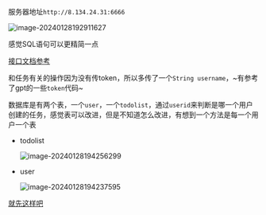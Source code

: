 服务器地址`http://8.134.24.31:6666`

![image-20240128192911627](https://s2.loli.net/2024/01/28/FPHflSvNqhIe6gp.png)

感觉SQL语句可以更精简一点

[接口文档参考](https://apifox.com/apidoc/shared-dfe01168-cd9f-4278-b88f-3e01b439ea4e)

和任务有关的操作因为没有传token，所以多传了一个`String username`，~有参考了gpt的一些`token`代码~

数据库是有两个表，一个`user`，一个`todolist`，通过`userid`来判断是哪一个用户创建的任务，感觉表可以改进，但是不知道怎么改进，有想到一个方法是每一个用户一个表

- todolist

  ![image-20240128194256299](https://s2.loli.net/2024/01/28/5ITQJ79wBUslpgF.png)

- user

  ![image-20240128194237595](https://s2.loli.net/2024/01/28/wTLK6Dn5I7VyqAN.png)

[就先这样吧](https://github.com/qsADXS/todolist "肯定不是不想写其他的")

